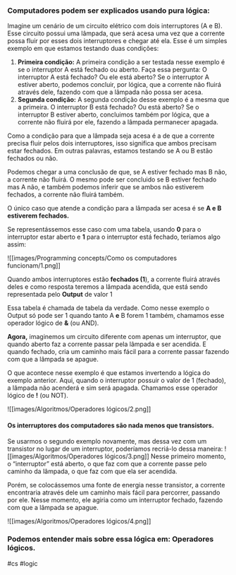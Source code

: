 ### Computadores podem ser explicados usando pura lógica:

Imagine um cenário de um circuito elétrico com dois interruptores (A e B). Esse circuito possui uma lâmpada, que será acesa uma vez que a corrente possa fluir por esses dois interruptores e chegar até ela. Esse é um simples exemplo em que estamos testando duas condições:

1.  **Primeira condição:** A primeira condição a ser testada nesse exemplo é se o interruptor A está fechado ou aberto. Faça essa pergunta: O interruptor A está fechado? Ou ele está aberto? Se o interruptor A estiver aberto, podemos concluir, por lógica, que a corrente não fluirá através dele, fazendo com que a lâmpada não possa ser acesa.
2.  **Segunda condição:** A segunda condição desse exemplo é a mesma que a primeira. O interruptor B está fechado? Ou está aberto? Se o interruptor B estiver aberto, concluimos também por lógica, que a corrente não fluirá por ele, fazendo a lâmpada permanecer apagada.

Como a condição para que a lâmpada seja acesa é a de que a corrente precisa fluir pelos dois interruptores, isso significa que ambos precisam estar fechados. Em outras palavras, estamos testando se A ou B estão fechados ou não.

Podemos chegar a uma conclusão de que, se A estiver fechado mas B não, a corrente não fluirá. O mesmo pode ser concluido se B estiver fechado mas A não, e também podemos inferir que se ambos não estiverem fechados, a corrente não fluirá também.

O único caso que atende a condição para a lâmpada ser acesa é se **A e B estiverem fechados.**

Se representássemos esse caso com uma tabela, usando **0** para o interruptor estar aberto e **1** para o interruptor está fechado, teríamos algo assim:

![[images/Programming concepts/Como os computadores funcionam/1.png]]

Quando ambos interruptores estão **fechados (1**), a corrente fluirá através deles e como resposta teremos a lâmpada acendida, que está sendo representada pelo **Output** de valor 1

Essa tabela é chamada de tabela da verdade. Como nesse exemplo o Output só pode ser 1 quando tanto A ****e**** B forem 1 também, chamamos esse operador lógico de ******&****** (ou AND).

**Agora,** imaginemos um circuito diferente com apenas um interruptor, que quando aberto faz a corrente passar pela lâmpada e ser acendida. E quando fechado, cria um caminho mais fácil para a corrente passar fazendo com que a lâmpada se apague.

O que acontece nesse exemplo é que estamos invertendo a lógica do exemplo anterior. Aqui, quando o interruptor possuir o valor de 1 (fechado), a lâmpada não acenderá e sim será apagada. Chamamos esse operador lógico de ****!**** (ou NOT).

![[images/Algoritmos/Operadores lógicos/2.png]]
#### Os interruptores dos computadores são nada menos que transistors.

Se usarmos o segundo exemplo novamente, mas dessa vez com um transistor no lugar de um interruptor, poderíamos recriá-lo dessa maneira:
![[images/Algoritmos/Operadores lógicos/3.png]]
Nesse primeiro momento, o “interruptor” está aberto, o que faz com que a corrente passe pelo caminho da lâmpada, o que faz com que ela ser acendida.

Porém, se colocássemos uma fonte de energia nesse transistor, a corrente encontraria através dele um caminho mais fácil para percorrer, passando por ele. Nesse momento, ele agiria como um interruptor fechado, fazendo com que a lâmpada se apague.

![[images/Algoritmos/Operadores lógicos/4.png]]

### Podemos entender mais sobre essa lógica em: Operadores lógicos.
#cs #logic